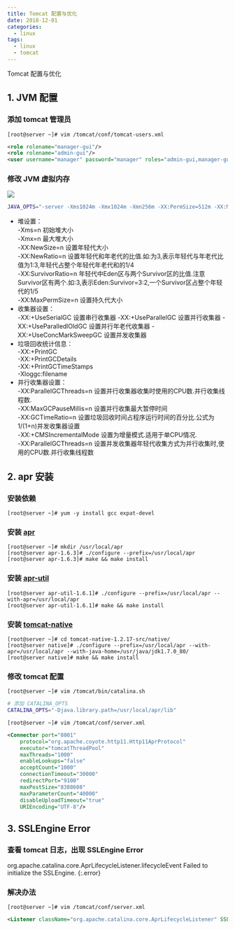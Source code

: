 ```yaml
---
title: Tomcat 配置与优化
date: 2018-12-01
categories:
  - linux
tags:
  - linux
  - tomcat
---
```


Tomcat 配置与优化
<!-- more -->

## 1. JVM 配置
### 添加 tomcat 管理员

```
[root@server ~]# vim /tomcat/conf/tomcat-users.xml
```
```xml
<role rolename="manager-gui"/>
<role rolename="admin-gui"/>
<user username="manager" password="manager" roles="admin-gui,manager-gui"/>
```

### 修改 JVM 虚拟内存

![](images/jvm.png)

```sh
JAVA_OPTS="-server -Xms1024m -Xmx1024m -Xmn256m -XX:PermSize=512m -XX:MaxPermSize=1024m -XX:ReservedCodeCacheSize=256M -Djava.awt.headless=true -Dfile.encoding=utf-8"
```
+ 堆设置：  
-Xms=n   初始堆大小  
-Xmx=n   最大堆大小  
-XX:NewSize=n   设置年轻代大小  
-XX:NewRatio=n  设置年轻代和年老代的比值.如:为3,表示年轻代与年老代比值为1:3,年轻代占整个年轻代年老代和的1/4  
-XX:SurvivorRatio=n 年轻代中Eden区与两个Survivor区的比值.注意Survivor区有两个.如:3,表示Eden:Survivor=3:2,一个Survivor区占整个年轻代的1/5  
-XX:MaxPermSize=n   设置持久代大小  
+ 收集器设置：  
-XX:+UseSerialGC    设置串行收集器 
-XX:+UseParallelGC  设置并行收集器 
-XX:+UseParalledlOldGC  设置并行年老代收集器 
-XX:+UseConcMarkSweepGC 设置并发收集器
+ 垃圾回收统计信息：  
-XX:+PrintGC  
-XX:+PrintGCDetails  
-XX:+PrintGCTimeStamps  
-Xloggc:filename  
+ 并行收集器设置：  
-XX:ParallelGCThreads=n 设置并行收集器收集时使用的CPU数.并行收集线程数.  
-XX:MaxGCPauseMillis=n  设置并行收集最大暂停时间  
-XX:GCTimeRatio=n   设置垃圾回收时间占程序运行时间的百分比.公式为1/(1+n)并发收集器设置   
-XX:+CMSIncrementalMode 设置为增量模式.适用于单CPU情况.  
-XX:ParallelGCThreads=n 设置并发收集器年轻代收集方式为并行收集时,使用的CPU数.并行收集线程数

## 2. apr 安装
### 安装依赖

```
[root@server ~]# yum -y install gcc expat-devel
```
### 安装 [apr]()

```
[root@server ~]# mkdir /usr/local/apr
[root@server apr-1.6.3]# ./configure --prefix=/usr/local/apr
[root@server apr-1.6.3]# make && make install
```

### 安装 [apr-util]()

```
[root@server apr-util-1.6.1]# ./configure --prefix=/usr/local/apr --with-apr=/usr/local/apr
[root@server apr-util-1.6.1]# make && make install
```

### 安装 [tomcat-native]()

```
[root@server ~]# cd tomcat-native-1.2.17-src/native/
[root@server native]# ./configure --prefix=/usr/local/apr --with-apr=/usr/local/apr --with-java-home=/usr/java/jdk1.7.0_80/
[root@server native]# make && make install
```

### 修改 tomcat 配置

```
[root@server ~]# vim /tomcat/bin/catalina.sh
```
```sh
# 添加 CATALINA_OPTS
CATALINA_OPTS="-Djava.library.path=/usr/local/apr/lib"
```

```
[root@server ~]# vim /tomcat/conf/server.xml
```
```xml
<Connector port="8001"
    protocol="org.apache.coyote.http11.Http11AprProtocol"
    executor="tomcatThreadPool"
    maxThreads="1000"
    enableLookups="false"
    acceptCount="1000"
    connectionTimeout="30000"
    redirectPort="9100"
    maxPostSize="8388608"
    maxParameterCount="40000"
    disableUploadTimeout="true"
    URIEncoding="UTF-8"/>
```

## 3. SSLEngine Error
### 查看 tomcat 日志，出现 SSLEngine Error

org.apache.catalina.core.AprLifecycleListener.lifecycleEvent Failed to initialize the SSLEngine.
{:.error}

### 解决办法

```
[root@server ~]# vim /tomcat/conf/server.xml
```
```xml
<Listener className="org.apache.catalina.core.AprLifecycleListener" SSLEngine="off" />
```